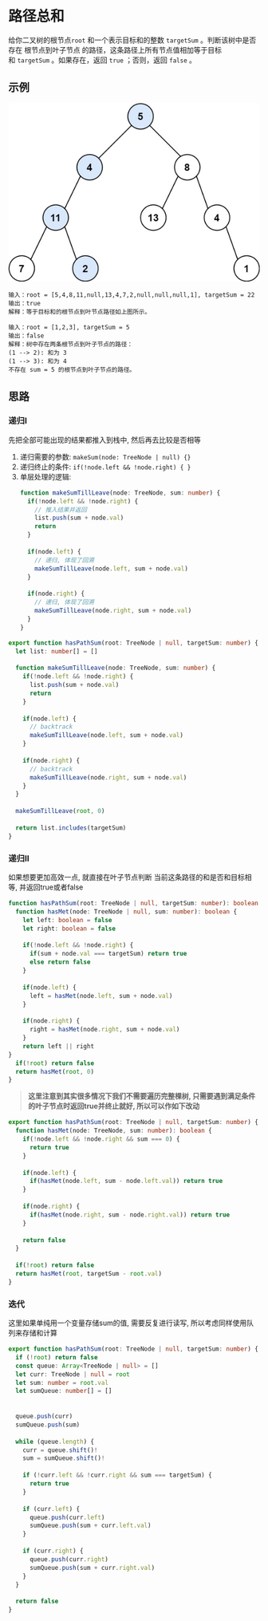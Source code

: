 # 路径总和

给你二叉树的根节点`root` 和一个表示目标和的整数 `targetSum` 。判断该树中是否存在 根节点到叶子节点 的路径，这条路径上所有节点值相加等于目标和 `targetSum` 。如果存在，返回 `true` ；否则，返回 `false` 。

## 示例

![pathSum](../../static/img/binary-tree/pathsum1.jpeg)
```
输入：root = [5,4,8,11,null,13,4,7,2,null,null,null,1], targetSum = 22
输出：true
解释：等于目标和的根节点到叶节点路径如上图所示。
```

```
输入：root = [1,2,3], targetSum = 5
输出：false
解释：树中存在两条根节点到叶子节点的路径：
(1 --> 2): 和为 3
(1 --> 3): 和为 4
不存在 sum = 5 的根节点到叶子节点的路径。
```

## 思路

### 递归I 

先把全部可能出现的结果都推入到栈中, 然后再去比较是否相等

1. 递归需要的参数: `makeSum(node: TreeNode | null) {}`
2. 递归终止的条件: `if(!node.left && !node.right) { }`
3. 单层处理的逻辑: 
    ```typescript 
    function makeSumTillLeave(node: TreeNode, sum: number) {
      if(!node.left && !node.right) {
        // 推入结果并返回
        list.push(sum + node.val)
        return 
      }

      if(node.left) {
        // 递归, 体现了回溯
        makeSumTillLeave(node.left, sum + node.val)
      }

      if(node.right) {
        // 递归, 体现了回溯
        makeSumTillLeave(node.right, sum + node.val)
      }
    }

    ```

```typescript 
export function hasPathSum(root: TreeNode | null, targetSum: number) {
  let list: number[] = []

  function makeSumTillLeave(node: TreeNode, sum: number) {
    if(!node.left && !node.right) {
      list.push(sum + node.val)
      return 
    }

    if(node.left) {
      // backtrack
      makeSumTillLeave(node.left, sum + node.val)
    }

    if(node.right) {
      // backtrack
      makeSumTillLeave(node.right, sum + node.val)
    }
  }

  makeSumTillLeave(root, 0)

  return list.includes(targetSum)
}
```

### 递归II

如果想要更加高效一点, 就直接在叶子节点判断 当前这条路径的和是否和目标相等, 并返回true或者false 

```typescript
function hasPathSum(root: TreeNode | null, targetSum: number): boolean {
  function hasMet(node: TreeNode | null, sum: number): boolean {
    let left: boolean = false
    let right: boolean = false
    
    if(!node.left && !node.right) {
      if(sum + node.val === targetSum) return true 
      else return false 
    }

    if(node.left) {
      left = hasMet(node.left, sum + node.val)
    }

    if(node.right) {
      right = hasMet(node.right, sum + node.val)
    }
    return left || right
}
  if(!root) return false
  return hasMet(root, 0)
}
```

> **这里注意到其实很多情况下我们不需要遍历完整棵树, 只需要遇到满足条件的叶子节点时返回true并终止就好, 所以可以作如下改动**

```typescript 
export function hasPathSum(root: TreeNode | null, targetSum: number) {
  function hasMet(node: TreeNode, sum: number): boolean {
    if(!node.left && !node.right && sum === 0) {
      return true
    }

    if(node.left) {
      if(hasMet(node.left, sum - node.left.val)) return true
    }

    if(node.right) {
      if(hasMet(node.right, sum - node.right.val)) return true
    }

    return false
  }

  if(!root) return false
  return hasMet(root, targetSum - root.val)
}
```

### 迭代 
这里如果单纯用一个变量存储sum的值, 需要反复进行读写, 所以考虑同样使用队列来存储和计算
```typescript 
export function hasPathSum(root: TreeNode | null, targetSum: number) {
  if (!root) return false
  const queue: Array<TreeNode | null> = []
  let curr: TreeNode | null = root
  let sum: number = root.val
  let sumQueue: number[] = []


  queue.push(curr)
  sumQueue.push(sum)

  while (queue.length) {
    curr = queue.shift()!
    sum = sumQueue.shift()!

    if (!curr.left && !curr.right && sum === targetSum) {
      return true
    }

    if (curr.left) {
      queue.push(curr.left)
      sumQueue.push(sum + curr.left.val)
    }

    if (curr.right) {
      queue.push(curr.right)
      sumQueue.push(sum + curr.right.val)
    }
  }

  return false
}
```